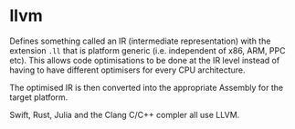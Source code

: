 # llvm

Defines something called an IR (intermediate representation) with the extension `.ll` that is platform generic (i.e. independent of x86, ARM, PPC etc). This allows code optimisations to be done at the IR level instead of having to have different optimisers for every CPU architecture.

The optimised IR is then converted into the appropriate Assembly for the target platform.

Swift, Rust, Julia and the Clang C/C++ compler all use LLVM.
